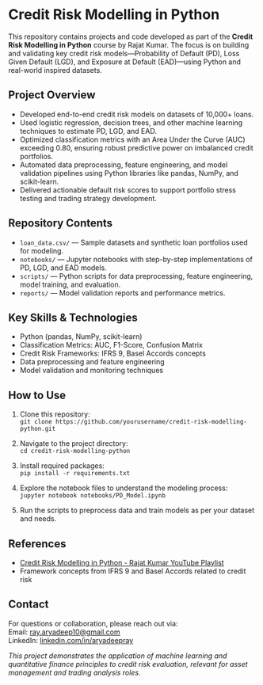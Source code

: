 
# Credit Risk Modelling in Python

This repository contains projects and code developed as part of the **Credit Risk Modelling in Python** course by Rajat Kumar. The focus is on building and validating key credit risk models—Probability of Default (PD), Loss Given Default (LGD), and Exposure at Default (EAD)—using Python and real-world inspired datasets.

## Project Overview

- Developed end-to-end credit risk models on datasets of 10,000+ loans.
- Used logistic regression, decision trees, and other machine learning techniques to estimate PD, LGD, and EAD.
- Optimized classification metrics with an Area Under the Curve (AUC) exceeding 0.80, ensuring robust predictive power on imbalanced credit portfolios.
- Automated data preprocessing, feature engineering, and model validation pipelines using Python libraries like pandas, NumPy, and scikit-learn.
- Delivered actionable default risk scores to support portfolio stress testing and trading strategy development.

## Repository Contents

- `loan_data.csv/` — Sample datasets and synthetic loan portfolios used for modeling.
- `notebooks/` — Jupyter notebooks with step-by-step implementations of PD, LGD, and EAD models.
- `scripts/` — Python scripts for data preprocessing, feature engineering, model training, and evaluation.
- `reports/` — Model validation reports and performance metrics.

## Key Skills & Technologies

- Python (pandas, NumPy, scikit-learn)
- Classification Metrics: AUC, F1-Score, Confusion Matrix
- Credit Risk Frameworks: IFRS 9, Basel Accords concepts
- Data preprocessing and feature engineering
- Model validation and monitoring techniques

## How to Use

1. Clone this repository:  
   `git clone https://github.com/yourusername/credit-risk-modelling-python.git`

2. Navigate to the project directory:  
   `cd credit-risk-modelling-python`

3. Install required packages:  
   `pip install -r requirements.txt`

4. Explore the notebook files to understand the modeling process:  
   `jupyter notebook notebooks/PD_Model.ipynb`

5. Run the scripts to preprocess data and train models as per your dataset and needs.

## References

- [Credit Risk Modelling in Python - Rajat Kumar YouTube Playlist](https://youtu.be/giSq2i5hqBI)
- Framework concepts from IFRS 9 and Basel Accords related to credit risk

## Contact

For questions or collaboration, please reach out via:  
Email: ray.aryadeep10@gmail.com  
LinkedIn: [linkedin.com/in/aryadeepray](https://www.linkedin.com/in/aryadeepray)


*This project demonstrates the application of machine learning and quantitative finance principles to credit risk evaluation, relevant for asset management and trading analysis roles.*


